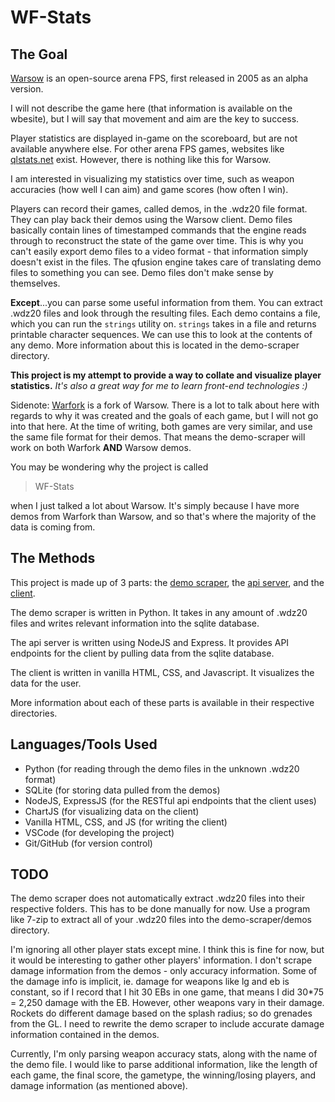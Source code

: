# WF-Stats

## **The Goal**
[Warsow](https://warsow.net/) is an open-source arena FPS, first released in 2005 as an alpha version.

I will not describe the game here (that information is available on the wbesite), but I will say that movement and aim are the key to success.

Player statistics are displayed in-game on the scoreboard, but are not available anywhere else. For other arena FPS games, websites like [qlstats.net](https://qlstats.net/) exist. However, there is nothing like this for Warsow.

I am interested in visualizing my statistics over time, such as weapon accuracies (how well I can aim) and game scores (how often I win).

Players can record their games, called demos, in the .wdz20 file format. They can play back their demos using the Warsow client.
Demo files basically contain lines of timestamped commands that the engine reads through to reconstruct the state of the game over time.
This is why you can't easily export demo files to a video format - that information simply doesn't exist in the files.
The qfusion engine takes care of translating demo files to something you can see. Demo files don't make sense by themselves.

**Except**...you can parse some useful information from them. You can extract .wdz20 files and look through the resulting files.
Each demo contains a file, which you can run the `strings` utility on. `strings` takes in a file and returns printable character sequences.
We can use this to look at the contents of any demo. More information about this is located in the demo-scraper directory.

**This project is my attempt to provide a way to collate and visualize player statistics.**
*It's also a great way for me to learn front-end technologies :)*

Sidenote: [Warfork](https://store.steampowered.com/app/671610/Warfork/) is a fork of Warsow. There is a lot to talk about here with regards to why it was created and the goals of each game, but I will not go into that here. At the time of writing, both games are very similar, and use the same file format for their demos. That means the demo-scraper will work on both Warfork **AND** Warsow demos. 

You may be wondering why the project is called 
> WF-Stats

when I just talked a lot about Warsow. It's simply because I have more demos from Warfork than Warsow, and so that's where the majority of the data is coming from.

## **The Methods**

This project is made up of 3 parts: the [demo scraper](./demo-scraper), the [api server](./server), and the [client](./client).

The demo scraper is written in Python. It takes in any amount of .wdz20 files and writes relevant information into the sqlite database.

The api server is written using NodeJS and Express. It provides API endpoints for the client by pulling data from the sqlite database.

The client is written in vanilla HTML, CSS, and Javascript. It visualizes the data for the user.

More information about each of these parts is available in their respective directories.


## Languages/Tools Used
- Python (for reading through the demo files in the unknown .wdz20 format)
- SQLite (for storing data pulled from the demos)
- NodeJS, ExpressJS (for the RESTful api endpoints that the client uses)
- ChartJS (for visualizing data on the client)
- Vanilla HTML, CSS, and JS (for writing the client)
- VSCode (for developing the project)
- Git/GitHub (for version control)

## **TODO**
The demo scraper does not automatically extract .wdz20 files into their respective folders. This has to be done manually for now.
Use a program like 7-zip to extract all of your .wdz20 files into the demo-scraper/demos directory.

I'm ignoring all other player stats except mine. I think this is fine for now, but it would be interesting to gather other players' information.
I don't scrape damage information from the demos - only accuracy information. Some of the damage info is implicit, ie. damage for weapons like
lg and eb is constant, so if I record that I hit 30 EBs in one game, that means I did 30*75 = 2,250 damage with the EB.
However, other weapons vary in their damage. Rockets do different damage based on the splash radius; so do grenades from the GL.
I need to rewrite the demo scraper to include accurate damage information contained in the demos.

Currently, I'm only parsing weapon accuracy stats, along with the name of the demo file.
I would like to parse additional information, like the length of each game, the final score, the gametype, the winning/losing players, and damage information (as mentioned above).